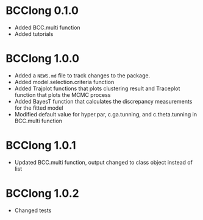 # BCClong 0.1.0

* Added BCC.multi function
* Added tutorials

# BCClong 1.0.0

* Added a `NEWS.md` file to track changes to the package.
* Added model.selection.criteria function
* Added Trajplot functions that plots clustering result and Traceplot function that plots the MCMC process
* Added BayesT function that calculates the discrepancy measurements for the fitted model
* Modified default value for hyper.par, c.ga.tunning, and c.theta.tunning in BCC.multi function

# BCClong 1.0.1

* Updated BCC.multi function, output changed to class object instead of list

# BCClong 1.0.2

* Changed tests 

